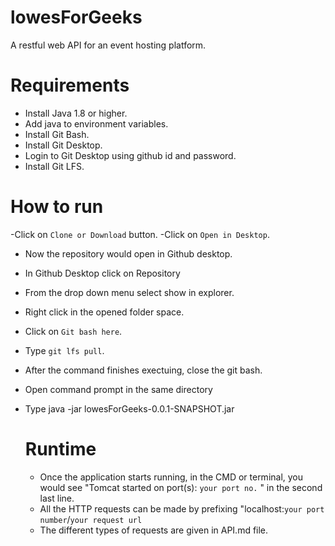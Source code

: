 # lowesForGeeks
A restful web API for an event hosting platform.

# Requirements
- Install Java 1.8 or higher.
- Add java to environment variables.
- Install Git Bash.
- Install Git Desktop.
- Login to Git Desktop using github id and password.
- Install Git LFS.

# How to run
-Click on `Clone or Download` button.
-Click on `Open in Desktop`.
- Now the repository would open in Github desktop.
- In Github Desktop click on Repository 
- From the drop down menu select show in explorer.
- Right click in the opened folder space.
- Click on `Git bash here`.
- Type `git lfs pull`.
- After the command finishes exectuing, close the git bash.
- Open command prompt in the same directory
- Type java -jar lowesForGeeks-0.0.1-SNAPSHOT.jar

  # Runtime
  - Once the application starts running, in the CMD or terminal, you would see "Tomcat started on port(s): `your port no.` " in the second last line.
  - All the HTTP requests can be made by prefixing "localhost:`your port number`/`your request url`
  - The different types of requests are given in API.md file.
